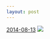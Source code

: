 ```yaml
---
layout: post
---
```


<p>
  <time><a href="/354">2014-08-13</a></time>
  <a href="/354"><img src="{{ site.assets_url }}/354-484.jpg" srcset="{{ site.assets_url }}/354-968.jpg 968w, {{ site.assets_url }}/354-726.jpg 726w, {{ site.assets_url }}/354-484.jpg 484w, {{ site.assets_url }}/354-242.jpg 242w" sizes="(min-width: 700px) 50vw, calc(100vw - 2rem)" /></a>
</p>
